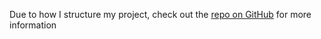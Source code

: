 Due to how I structure my project, check out the [repo on GitHub](https://github.com/ARipeAppleByYoursTruly/pinyin-tonal-marking) for more information
